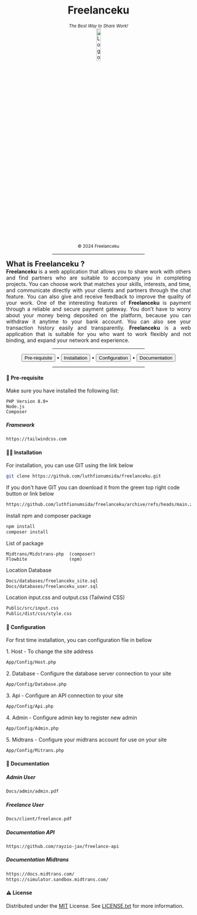 <center>
    <h1 id="Freelanceku" style="text-align: center;">Freelanceku</h1>
    <small><i>The Best Way to Share Work!</i></small><br />
    <img src="https://i.ibb.co/cNSLB3x/favicon.png" alt="Logo Freelanceku" width="15%" height="15%"><br />
    <small>&copy; 2024 Freelanceku</small> <br />
    <hr style="width: 50%;" />
</center>
<p style="text-align: justify;">
    <span style="font-size: 20px;"><b>What is Freelanceku ?</b></span><br />
    <strong>Freelanceku</strong> is a web application that allows you to share work with others and find partners who are suitable to accompany you in completing projects. You can choose work that matches your skills, interests, and time, and communicate directly with your clients and partners through the chat feature. You can also give and receive feedback to improve the quality of your work. One of the interesting features of <strong>Freelanceku</strong> is payment through a reliable and secure payment gateway. You don’t have to worry about your money being deposited on the platform, because you can withdraw it anytime to your bank account. You can also see your transaction history easily and transparently. <strong>Freelanceku</strong> is a web application that is suitable for you who want to work flexibly and not binding, and expand your network and experience.
</p>
<center>
    <hr style="width: 50%;" />
    <a herf="https://github.com/luthfionumsida/freelanceku#freelanceku"><button>Pre-requisite</button></a> • 
    <a herf="https://github.com/luthfionumsida/freelanceku#Installation"><button>Installation</button></a> • 
    <a herf="https://github.com/luthfionumsida/freelanceku#Configuration"><button>Configuration</button></a> • 
    <a herf="https://github.com/luthfionumsida/freelanceku#Documentation"><button>Documentation</button></a>
    <hr style="width: 50%;" />
</center>

<h4>👀 Pre-requisite</h4>
<p>Make sure you have installed the following list:</p>
    
    PHP Version 8.0+ 
    Node.js
    Composer

<h5>Framework</h5>

```bash
https://tailwindcss.com
```

<h4>👨‍🔧 Installation</h4>
<p>For installation, you can use GIT using the link below</p>

```bash
git clone https://github.com/luthfionumsida/freelanceku.git
```

<p>If you don't have GIT you can download it from the green top right code button or link below</p>

```bash
https://github.com/luthfionumsida/freelanceku/archive/refs/heads/main.zip
```
<p>Install npm and composer package</p>

```bash
npm install
composer install
```

<p>List of package</p>

    Midtrans/Midstrans-php  (composer)
    Flowbite                (npm)

<p>Location Database</p>

```bash
Docs/databases/freelanceku_site.sql
Docs/databases/freelanceku_user.sql
``` 

<p>Location input.css and output.css (Tailwind CSS)</p>

```bash
Public/src/input.css
Public/dist/css/style.css
``` 

<h4>🔧 Configuration</h4>
<p>For first time installation, you can configuration file in bellow</p>
<p>1. Host - To change the site address</p>

```bash
App/Config/Host.php
```
<p>2. Database - Configure the database server connection to your site</p>

```bash
App/Config/Database.php
```
<p>3. Api - Configure an API connection to your site</p>

```bash
App/Config/Api.php
```
<p>4. Admin - Configure admin key to register new admin</p>

```bash
App/Config/Admin.php
```
<p>5. Midtrans - Configure your midtrans account for use on your site</p>

```bash
App/Config/Mitrans.php
```
<h4>📄 Documentation</h4>
<h5>Admin User</h5>

```bash
Docs/admin/admin.pdf
``` 
<h5>Freelance User</h5>

```bash
Docs/client/freelance.pdf
``` 

<h5>Documentation API</h5>

```bash
https://github.com/rayzio-jax/freelance-api
``` 
<h5>Documentation Midtrans</h5>

```bash
https://docs.midtrans.com/
https://simulator.sandbox.midtrans.com/
``` 

<h4>⚠️ License</h4>

Distributed under the [MIT](https://choosealicense.com/licenses/mit/) License. See [LICENSE.txt](https://github.com/luthfionumsida/freelanceku/blob/main/LICENSE) for more information.